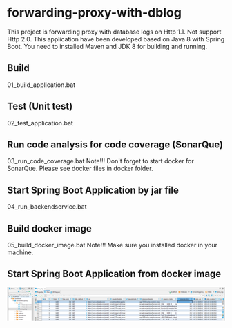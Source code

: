 # forwarding-proxy-with-dblog

This project is forwarding proxy with database logs on Http 1.1. Not support Http 2.0. This application have been developed based on Java 8 with Spring Boot. You need to installed Maven and JDK 8 for building and running.

## Build
01_build_application.bat

## Test (Unit test)
02_test_application.bat

## Run code analysis for code coverage (SonarQue) 
03_run_code_coverage.bat
Note!!! Don't forget to start docker for SonarQue. Please see docker files in docker folder.

## Start Spring Boot Application by jar file
04_run_backendservice.bat

## Build docker image
05_build_docker_image.bat
Note!!! Make sure you installed docker in your machine.

## Start Spring Boot Application from docker image


![Example logs on database (Mysql)](dblog.png)